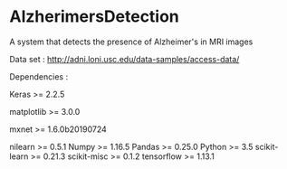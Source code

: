 # AlzherimersDetection
A system that detects the presence of Alzheimer's in MRI images

Data set : http://adni.loni.usc.edu/data-samples/access-data/

Dependencies :

Keras >= 2.2.5

matplotlib >= 3.0.0

mxnet >= 1.6.0b20190724

nilearn >= 0.5.1
Numpy >= 1.16.5
Pandas >= 0.25.0
Python >= 3.5
scikit-learn >= 0.21.3
scikit-misc >= 0.1.2
tensorflow >= 1.13.1
